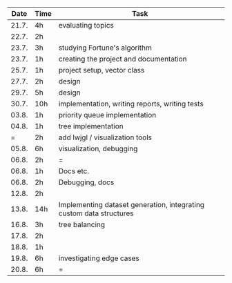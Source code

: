 |Date |Time|Task
---|---|---
21.7.|4h|evaluating topics
22.7.|2h|
23.7.|3h|studying Fortune's algorithm
23.7.|1h|creating the project and documentation
25.7.|1h|project setup, vector class
27.7.|2h|design
29.7.|5h|design
30.7.|10h|implementation, writing reports, writing tests
03.8.|1h|priority queue implementation
04.8.|1h|tree implementation
=|2h|add lwjgl / visualization tools
05.8.|6h|visualization, debugging
06.8.|2h|=
06.8.|1h|Docs etc.
06.8.|2h|Debugging, docs
12.8.|2h|
13.8.|14h|Implementing dataset generation, integrating custom data structures
16.8.|3h|tree balancing
17.8.|2h|
18.8.|1h|
19.8.|6h|investigating edge cases
20.8.|6h|=